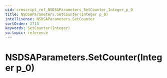 ```yaml
---
uid: crmscript_ref_NSDSAParameters_SetCounter_Integer_p_0
title: NSDSAParameters.SetCounter(Integer p_0)
intellisense: NSDSAParameters.SetCounter
sortOrder: 2713
keywords: SetCounter(Integer)
so.topic: reference
---
```


# NSDSAParameters.SetCounter(Integer p_0)

